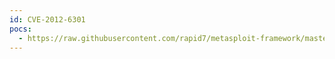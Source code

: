 ```yaml
---
id: CVE-2012-6301
pocs:
  - https://raw.githubusercontent.com/rapid7/metasploit-framework/master/modules/auxiliary/dos/android/android_stock_browser_iframe.rb
---
```

